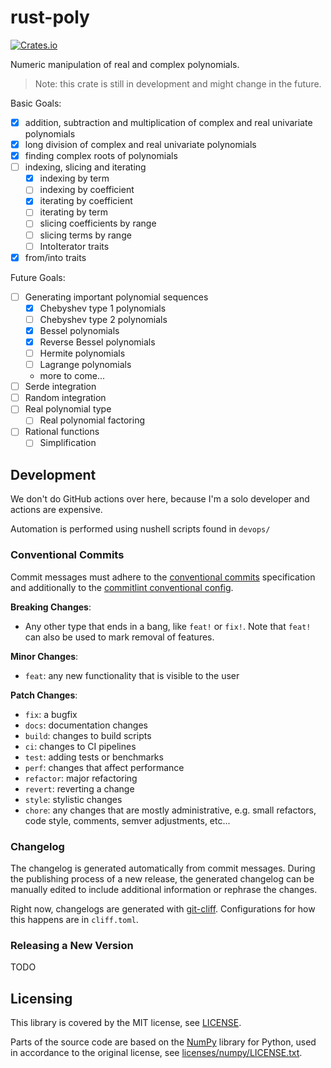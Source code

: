 
# rust-poly
[<img alt="Crates.io" src="https://img.shields.io/crates/v/rust-poly">](https://crates.io/crates/rust-poly)

Numeric manipulation of real and complex polynomials.

> Note: this crate is still in development and might change in the future.

Basic Goals:
- [x] addition, subtraction and multiplication of complex and real univariate polynomials
- [x] long division of complex and real univariate polynomials
- [x] finding complex roots of polynomials
- [ ] indexing, slicing and iterating
    - [x] indexing by term
    - [ ] indexing by coefficient
    - [x] iterating by coefficient
    - [ ] iterating by term
    - [ ] slicing coefficients by range
    - [ ] slicing terms by range
    - [ ] IntoIterator traits
- [x] from/into traits

Future Goals:
- [ ] Generating important polynomial sequences
    - [x] Chebyshev type 1 polynomials
    - [ ] Chebyshev type 2 polynomials
    - [x] Bessel polynomials
    - [x] Reverse Bessel polynomials
    - [ ] Hermite polynomials
    - [ ] Lagrange polynomials
    - more to come...
- [ ] Serde integration
- [ ] Random integration
- [ ] Real polynomial type
    - [ ] Real polynomial factoring
- [ ] Rational functions
    - [ ] Simplification

## Development

We don't do GitHub actions over here, because I'm a solo developer and actions are expensive.

Automation is performed using nushell scripts found in `devops/`

### Conventional Commits

Commit messages must adhere to the [conventional commits](https://www.conventionalcommits.org/en/v1.0.0/) specification and additionally to the [commitlint conventional config](https://github.com/conventional-changelog/commitlint/tree/master/%40commitlint/config-conventional).

**Breaking Changes**:
- Any other type that ends in a bang, like `feat!` or `fix!`. Note that `feat!` can also be used to mark removal of features.

**Minor Changes**:
- `feat`: any new functionality that is visible to the user

**Patch Changes**:
- `fix`: a bugfix
- `docs`: documentation changes
- `build`: changes to build scripts
- `ci`: changes to CI pipelines
- `test`: adding tests or benchmarks
- `perf`: changes that affect performance
- `refactor`: major refactoring
- `revert`: reverting a change
- `style`: stylistic changes
- `chore`: any changes that are mostly administrative, e.g. small refactors, code style, comments, semver adjustments, etc...

### Changelog

The changelog is generated automatically from commit messages. During the publishing process of a new release, the generated changelog can be manually edited to include additional information or rephrase the changes.

Right now, changelogs are generated with [git-cliff](https://github.com/orhun/git-cliff). Configurations for how this happens are in `cliff.toml`.

### Releasing a New Version

TODO

## Licensing

This library is covered by the MIT license, see [LICENSE](LICENSE).

Parts of the source code are based on the [NumPy](https://github.com/numpy/numpy) library for Python, used in accordance to the original license, see [licenses/numpy/LICENSE.txt](licenses/numpy/LICENSE.txt).
